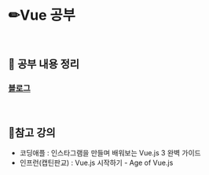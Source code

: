 # ✏Vue 공부

<br>

## 📄 공부 내용 정리
### <a href='https://sorrel012.tistory.com/category/%ED%81%B4%EB%9D%BC%EC%9D%B4%EC%96%B8%ED%8A%B8/Vue.js'>블로그</a>

<br>

## 📁참고 강의
- 코딩애플 : 인스타그램을 만들며 배워보는 Vue.js 3 완벽 가이드
- 인프런(캡틴판교) : Vue.js 시작하기 - Age of Vue.js
